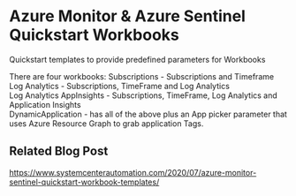 # Azure Monitor & Azure Sentinel Quickstart Workbooks

Quickstart templates to provide predefined parameters for Workbooks

There are four workbooks:
Subscriptions - Subscriptions and Timeframe  
Log Analytics - Subscriptions, TimeFrame and Log Analytics  
Log Analytics AppInsights - Subscriptions, TimeFrame, Log Analytics and Application Insights  
DynamicApplication - has all of the above plus an App picker parameter that uses Azure Resource Graph to grab application Tags.

## Related Blog Post
https://www.systemcenterautomation.com/2020/07/azure-monitor-sentinel-quickstart-workbook-templates/
